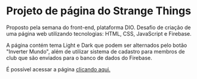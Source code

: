 <body>
    
  <h1>Projeto de página do Strange Things</h1>

<p>
        Proposto pela semana do front-end, plataforma DIO.
        Desafio de criação de uma página web utilizando tecnologias: HTML, CSS, JavaScript e Firebase.
</p>
<p>
        A página contém tema Light e Dark que podem ser alternados pelo botão "Inverter Mundo", além de utilizar sistema
        de cadastro para membros de club que são enviados para o banco de dados do Firebase.
</p>
<p>
       É possível acessar a página <a href="https://kleitonmq.github.io/mundo-invertido/"> clicando aqui.</a> 
</p>


</body>
